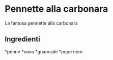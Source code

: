 # Pennette alla carbonara

La famosa pennette alla carbonara

## Ingredienti

*penne
*uova
*guanciale
*pepe nero
